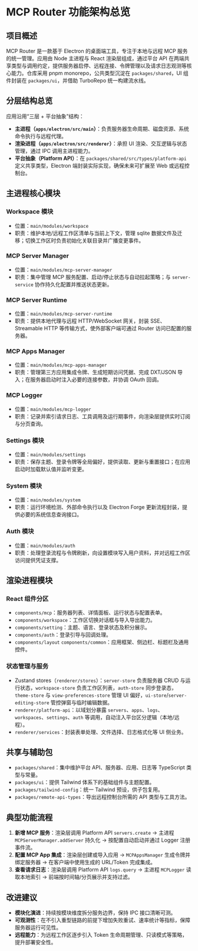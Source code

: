 ﻿# MCP Router 功能架构总览

## 项目概述
MCP Router 是一款基于 Electron 的桌面端工具，专注于本地与远程 MCP 服务的统一管理。应用由 Node 主进程与 React 渲染层组成，通过平台 API 在两端共享类型与调用约定，提供服务器启停、远程连接、令牌管理以及请求日志观测等核心能力。仓库采用 pnpm monorepo，公共类型沉淀在 `packages/shared`，UI 组件封装在 `packages/ui`，并借助 TurboRepo 统一构建流水线。

## 分层结构总览
应用沿用“三层 + 平台抽象”结构：
- **主进程（`apps/electron/src/main`）**：负责服务器生命周期、磁盘资源、系统命令执行与远程代理。
- **渲染进程（`apps/electron/src/renderer`）**：承担 UI 渲染、交互逻辑与状态管理，通过 IPC 调用主进程能力。
- **平台抽象（Platform API）**：在 `packages/shared/src/types/platform-api` 定义共享类型，Electron 端封装实际实现，确保未来可扩展至 Web 或远程控制台。

## 主进程核心模块
### Workspace 模块
- 位置：`main/modules/workspace`
- 职责：维护本地/远程工作区清单与当前上下文，管理 sqlite 数据文件及迁移；切换工作区时负责初始化关联目录并广播变更事件。

### MCP Server Manager
- 位置：`main/modules/mcp-server-manager`
- 职责：集中管理 MCP 服务配置、启动/停止状态与自动拉起策略；与 `server-service` 协作持久化配置并推送状态更新。

### MCP Server Runtime
- 位置：`main/modules/mcp-server-runtime`
- 职责：提供本地代理与远程 HTTP/WebSocket 网关，封装 SSE、Streamable HTTP 等传输方式，使外部客户端可通过 Router 访问已配置的服务器。

### MCP Apps Manager
- 位置：`main/modules/mcp-apps-manager`
- 职责：管理第三方应用集成令牌、生成短期访问凭据、完成 DXT/JSON 导入；在服务器启动时注入必要的连接参数，并协调 OAuth 回调。

### MCP Logger
- 位置：`main/modules/mcp-logger`
- 职责：记录并索引请求日志、工具调用及运行期事件，向渲染层提供实时订阅与分页查询。

### Settings 模块
- 位置：`main/modules/settings`
- 职责：保存主题、登录令牌等全局偏好，提供读取、更新与重置接口；在应用启动时加载默认值并监听变更。

### System 模块
- 位置：`main/modules/system`
- 职责：运行环境检测、外部命令执行以及 Electron Forge 更新流程封装，提供必要的系统信息查询接口。

### Auth 模块
- 位置：`main/modules/auth`
- 职责：处理登录流程与令牌刷新，向设置模块写入用户资料，并对远程工作区访问提供凭证支撑。

## 渲染进程模块
### React 组件分区
- `components/mcp`：服务器列表、详情面板、运行状态与配置表单。
- `components/workspace`：工作区切换对话框与导入导出能力。
- `components/setting`：主题、语言、登录状态及积分展示。
- `components/auth`：登录引导与回调处理。
- `components/layout` `components/common`：应用框架、侧边栏、标题栏及通用控件。

### 状态管理与服务
- Zustand stores（`renderer/stores`）：`server-store` 负责服务器 CRUD 与运行状态，`workspace-store` 负责工作区列表，`auth-store` 同步登录态，`theme-store` 与 `view-preferences-store` 管理 UI 偏好，`ui-store`/`server-editing-store` 管控弹窗与临时编辑数据。
- `renderer/platform-api`：以域划分暴露 `servers`、`apps`、`logs`、`workspaces`、`settings`、`auth` 等调用，自动注入平台区分逻辑（本地/远程）。
- `renderer/services`：封装表单处理、文件选择、日志格式化等 UI 侧业务。

## 共享与辅助包
- `packages/shared`：集中维护平台 API、服务器、应用、日志等 TypeScript 类型与常量。
- `packages/ui`：提供 Tailwind 体系下的基础组件与主题配置。
- `packages/tailwind-config`：统一 Tailwind 预设，供子包复用。
- `packages/remote-api-types`：导出远程控制台所需的 API 类型与工具方法。

## 典型功能流程
1. **新增 MCP 服务**：渲染层调用 Platform API `servers.create` → 主进程 `MCPServerManager.addServer` 持久化 → 按配置自动启动并通过 Logger 注册事件流。
2. **配置 MCP App 集成**：渲染层创建或导入应用 → `MCPAppsManager` 生成令牌并绑定服务器 → 在客户端中使用生成的 URL/Token 完成集成。
3. **查看请求日志**：渲染层调用 Platform API `logs.query` → 主进程 `MCPLogger` 读取本地索引 → 前端按时间轴/分页展示并支持过滤。

## 改进建议
- **模块化演进**：持续按模块维度拆分服务边界，保持 IPC 接口清晰可测。
- **可观测性**：在不引入重型链路的前提下增加失败重试、速率统计等指标，保障服务器运行可见性。
- **远程能力**：为远程工作区逐步引入 Token 生命周期管理、只读模式等策略，提升部署安全性。
